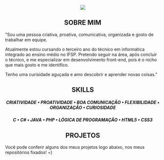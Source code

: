 



<p align="center">
 <img src= "https://media.discordapp.net/attachments/816888490955636747/864915060622098472/Ola_eu_Sou_a_Amanda.png?width=840&height=473  width="500"/>
       </p>
       
       
 <h2 align="center" >SOBRE MIM</h2>
 
 "Sou uma pessoa criativa, proativa, comunicativa, organizada e gosto de trabalhar em equipe. 
 
Atualmente estou cursando o terceiro ano do técnico em informática integrado ao ensino médio no IFSP. Pretendo seguir na área, após concluir o técnico, e me especializar em desenvolvimento front-end, pois é o nicho que mais gosto e me identifico.

Tenho uma curisidade aguçada e amo descobrir e aprender novas coisas."
      

<h2 align="center" >SKILLS</h2>


<h5 align="center"

 CRIATIVIDADE • PROATIVIDADE • BOA COMUNICAÇÃO • FLEXIBILIDADE • ORGANIZAÇÃO • CURIOSIDADE </h5>


<h5 align="center"
  >C • C# • JAVA • PHP • LÓGICA DE PROGRAMAÇÃO • HTML5 • CSS3 </h5>


<h2 align="center" >PROJETOS</h2>

Você pode conferir alguns dos meus projetos logo abaixo, nos meus repositórios fixados! =)
